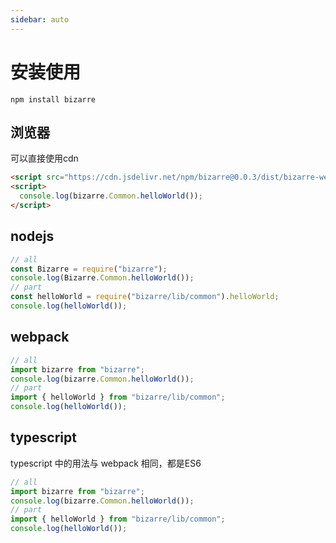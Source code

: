 ```yaml
---
sidebar: auto
---
```


# 安装使用     
```shell
npm install bizarre
```
## 浏览器
可以直接使用cdn
```html
<script src="https://cdn.jsdelivr.net/npm/bizarre@0.0.3/dist/bizarre-web.js"></script>
<script>
  console.log(bizarre.Common.helloWorld());
</script>
```

## nodejs
```javascript
// all
const Bizarre = require("bizarre");
console.log(Bizarre.Common.helloWorld());
// part
const helloWorld = require("bizarre/lib/common").helloWorld;
console.log(helloWorld());
```

## webpack
```javascript
// all
import bizarre from "bizarre";
console.log(bizarre.Common.helloWorld());
// part
import { helloWorld } from "bizarre/lib/common";
console.log(helloWorld());
```

## typescript
typescript 中的用法与 webpack 相同，都是ES6
```typescript
// all
import bizarre from "bizarre";
console.log(bizarre.Common.helloWorld());
// part
import { helloWorld } from "bizarre/lib/common";
console.log(helloWorld());
```
